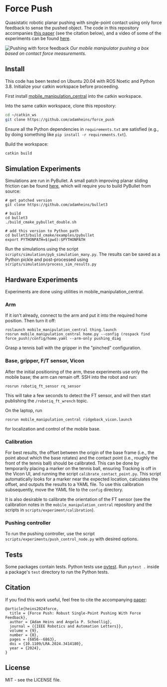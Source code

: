 # Force Push

Quasistatic robotic planar pushing with single-point contact using only force
feedback to sense the pushed object. The code in this repository accompanies
[this paper](https://arxiv.org/abs/2401.17517) (see the citation below), and a
video of some of the experiments can be found
[here](http://tiny.cc/force-push).

![Pushing with force feedback](https://static.adamheins.com/force_push/force_push.png)
*Our mobile manipulator pushing a box based on contact force measurements.*

## Install

This code has been tested on Ubuntu 20.04 with ROS Noetic and Python 3.8.
Initialize your catkin workspace before proceeding.

First install
[mobile_manipulation_central](https://github.com/utiasDSL/mobile_manipulation_central)
into the catkin workspace.

Into the same catkin workspace, clone this repository:
```bash
cd ~/catkin_ws
git clone https://github.com/adamheins/force_push
```

Ensure all the Python dependencies in `requirements.txt` are satisfied (e.g.,
by doing something like `pip install -r requirements.txt`).

Build the workspace:
```bash
catkin build
```

## Simulation Experiments

Simulations are run in PyBullet. A small patch improving planar sliding
friction can be found
[here](https://github.com/bulletphysics/bullet3/pull/4539), which will require
you to build PyBullet from source:
```
# get patched version
git clone https://github.com/adamheins/bullet3

# build
cd bullet3
./build_cmake_pybullet_double.sh

# add this version to Python path
cd bullet3/build_cmake/examples/pybullet
export PYTHONPATH=$(pwd):$PYTHONPATH
```

Run the simulations using the script
`scripts/simulation/pyb_simulation_many.py`. The results can be saved as a
Python pickle and post-processed using `scripts/simulation/process_sim_results.py`

## Hardware Experiments

Experiments are done using utilities in mobile_manipulation_central.

### Arm

If it isn't already, connect to the arm and put it into the required home
position. Then turn it off:
```
roslaunch mobile_manipulation_central thing.launch
rosrun mobile_manipulation_central home.py --config (rospack find force_push)/config/home.yaml --arm-only pushing_diag
```
Grasp a tennis ball with the gripper in the "pinched" configuration.

### Base, gripper, F/T sensor, Vicon

After the initial positioning of the arm, these experiments use only the mobile
base; the arm can remain off. SSH into the robot and run:
```
rosrun robotiq_ft_sensor rq_sensor
```
This will take a few seconds to detect the FT sensor, and will then start
publishing the `/robotiq_ft_wrench` topic.

On the laptop, run
```
rosrun mobile_manipulation_central ridgeback_vicon.launch
```
for localization and control of the mobile base.

### Calibration

For best results, the offset between the origin of the base frame (i.e., the
point about which the base rotates) and the contact point (i.e., roughly the
front of the tennis ball) should be calibrated. This can be done by temporarily
placing a marker on the tennis ball, ensuring Tracking is off in the Vicon UI,
and running the script `calibrate_contact_point.py`. This script automatically
looks for a marker near the expected location, calculates the offset, and
outputs the results to a YAML file. To use this calibration subsequently, move
the YAML file to the `config` directory.

It is also desirable to calibrate the orientation of the FT sensor (see the
calibration notes in the `mobile_manipulation_central` repository and the
scripts in `scripts/experiment/calibration`).

### Pushing controller

To run the pushing controller, use the script
`scripts/experiments/push_control_node.py` with desired options.

## Tests

Some packages contain tests. Python tests use [pytest](https://pytest.org/).
Run `pytest .` inside a package's `test` directory to run the Python tests.

## Citation

If you find this work useful, feel free to cite the accompanying
[paper](https://doi.org/10.1109/LRA.2024.3414180):
```
@article{heins2024force,
  title = {Force Push: Robust Single-Point Pushing With Force Feedback},
  author = {Adam Heins and Angela P. Schoellig},
  journal = {{IEEE Robotics and Automation Letters}},
  volume = {9},
  number = {8},
  pages = {6856--6863},
  doi = {10.1109/LRA.2024.3414180},
  year = {2024},
}
```

## License

MIT - see the LICENSE file.
